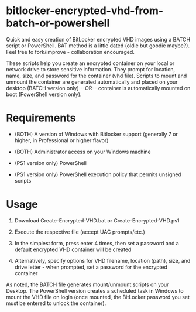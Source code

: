# bitlocker-encrypted-vhd-from-batch-or-powershell
Quick and easy creation of BitLocker encrypted VHD images using a BATCH script or PowerShell. BAT method is a little dated (oldie but goodie maybe?). Feel free to fork/improve - collaboration encouraged.

These scripts help you create an encrypted container on your local or network drive to store sensitive information. They prompt for location, name, size, and password for the container (vhd file). Scripts to mount and unmount the container are generated automatically and placed on your desktop (BATCH version only) --OR-- container is automatically mounted on boot (PowerShell version only).

# Requirements
- (BOTH) A version of Windows with Bitlocker support (generally 7 or higher, in Professional or higher flavor)

- (BOTH) Administrator access on your Windows machine

- (PS1 version only) PowerShell

- (PS1 version only) PowerShell execution policy that permits unsigned scripts

# Usage
1. Download Create-Encrypted-VHD.bat or Create-Encrypted-VHD.ps1

2. Execute the respective file (accept UAC prompts/etc.)

3. In the simplest form, press enter 4 times, then set a password and a default encrypted VHD container will be created

4. Alternatively, specify options for VHD filename, location (path), size, and drive letter - when prompted, set a password for the encrypted container


As noted, the BATCH file generates mount/unmount scripts on your Desktop. The PowerShell version creates a scheduled task in Windows to mount the VHD file on login (once mounted, the BitLocker password you set must be entered to unlock the container).
